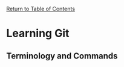 [Return to Table of Contents](https://github.com/jordan-fox/learning-journal)

# Learning Git

## Terminology and Commands

